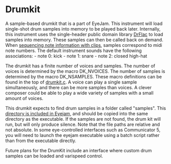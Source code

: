 # Drumkit

A sample-based drumkit that is a part of EyeJam. 
This instrument will load single-shot drum samples into
memory to be played back later. Internally, this instrument uses the
single-header public domain library 
[DrFlac](https://github.com/mackron/dr_libs/blob/master/dr_flac.h) 
to load samples into memory. These samples can then be called back on demand.
When [sequencing note information with clips](../eyejam/clip.md), samples 
correspond to midi note numbers. The default instrument sounds have the 
following associations:
    - note 0: kick
    - note 1: snare
    - note 2: closed high-hat

The drumkit has a finite number of voices and samples. The number of voices
is determined by the macro DK\_NVOICES. The number of samples is determined by
the macro DK\_NSAMPLES. These macro definitions can be found in the top of
[drumkit.c](drumkit.c). A voice can play a single sample simultaneously, and
there can be more samples than voices. A clever composer could be able to play
a wide variety of samples with a small amount of voices.

This drumkit expects to find drum samples in a folder called "samples". 
This [directory is included in Eyejam](../samples), and should be copied into 
the same directory as the executable. If the samples are not found, the drum
kit will run, but will only produce silence.
Note that the file paths are relative and not absolute. 
In some eye-controlled interfaces such as Communicator 5,
you will need to launch the eyejam executable using a batch script rather
than from the executable directly.  

Future plans for the DrumKit include an interface where custom drum samples can
be loaded and varispeed control.  
